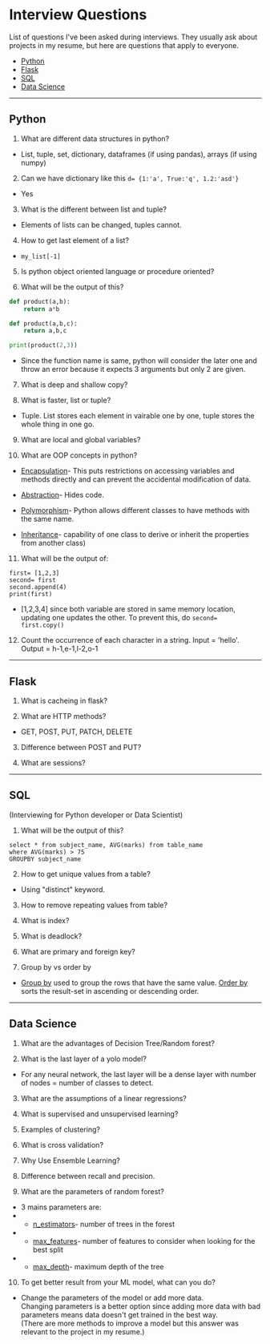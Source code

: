 # Interview Questions
List of questions I've been asked during interviews. They usually ask about projects in my resume, but here are questions that apply to everyone.

* [Python](#python)
* [Flask](#flask)
* [SQL](#sql)
* [Data Science](#data-science)

----------------------------------
## Python
1) What are different data structures in python?

- List, tuple, set, dictionary, dataframes (if using pandas), arrays (if using numpy)

2) Can we have dictionary like this ```d= {1:'a', True:'q', 1.2:'asd'}```
- Yes

3) What is the different between list and tuple?
- Elements of lists can be changed, tuples cannot.

4) How to get last element of a list?
- ```my_list[-1]```


5) Is python object oriented language or procedure oriented?

6) What will be the output of this?
```python
def product(a,b):
    return a*b

def product(a,b,c):
    return a,b,c

print(product(2,3))
```
- Since the function name is same, python will consider the later one and throw an error because it expects 3 arguments but only 2 are given.

7) What is deep and shallow copy?

8) What is faster, list or tuple?

- Tuple. List stores each element in vairable one by one, tuple stores the whole thing in one go.

9) What are local and global variables?

10) What are OOP concepts in python?

- <u>Encapsulation</u>- This puts restrictions on accessing variables and methods directly and can prevent the accidental modification of data.

- <u>Abstraction</u>- Hides code.

- <u>Polymorphism</u>- Python allows different classes to have methods with the same name.

- <u>Inheritance</u>- capability of one class to derive or inherit the properties from another class)

11) What will be the output of:
```
first= [1,2,3]
second= first
second.append(4)
print(first)
```
- [1,2,3,4] since both variable are stored in same memory location, updating one updates the other. To prevent this, do ```second= first.copy()```

12) Count the occurrence of each character in a string. Input = 'hello'. Output = h-1,e-1,l-2,o-1

----------------------------------
## Flask
1) What is cacheing in flask?

2) What are HTTP methods?

- GET, POST, PUT, PATCH, DELETE

3) Difference between POST and PUT?

4) What are sessions?

----------------------------------
## SQL
(Interviewing for Python developer or Data Scientist)
1) What will be the output of this?
```
select * from subject_name, AVG(marks) from table_name
where AVG(marks) > 75
GROUPBY subject_name
```

2) How to get unique values from a table?

- Using "distinct" keyword.

3) How to remove repeating values from table?

4) What is index?

5) What is deadlock?

6) What are primary and foreign key?

7) Group by vs order by
- <u>Group by</u> used to group the rows that have the same value. <u>Order by</u> sorts the result-set in ascending or descending order.

----------------------------------
## Data Science
1) What are the advantages of Decision Tree/Random forest?

2) What is the last layer of a yolo model?
- For any neural network, the last layer will be a dense layer with number of nodes = number of classes to detect.

3) What are the assumptions of a linear regressions?

4) What is supervised and unsupervised learning?

5) Examples of clustering?

6) What is cross validation?

7) Why Use Ensemble Learning?

8) Difference between recall and precision.

9) What are the parameters of random forest?
- 3 mains parameters are:
- - <u>n_estimators</u>- number of trees in the forest
- - <u>max_features</u>- number of features to consider when looking for the best split
- - <u>max_depth</u>- maximum depth of the tree

10) To get better result from your ML model, what can you do?
- Change the parameters of the model or add more data.\
Changing parameters is a better option since adding more data with bad parameters means data doesn't get trained in the best way.\
(There are more methods to improve a model but this answer was relevant to the project in my resume.)
